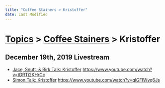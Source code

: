 ```yaml
---
title: "Coffee Stainers > Kristoffer"
date: Last Modified
---
```

# [Topics](../../topics.md) > [Coffee Stainers](../coffee-stainers.md) > Kristoffer

## December 19th, 2019 Livestream
* [Jace, Snutt, & Birk Talk: Kristoffer](../../transcriptions/yt-tDRTj2KHrCc.md) https://www.youtube.com/watch?v=tDRTj2KHrCc
* [Simon Talk: Kristoffer](../../transcriptions/yt-qlGFIWyq6Js.md) https://www.youtube.com/watch?v=qlGFIWyq6Js
